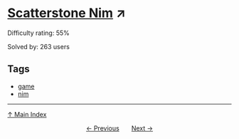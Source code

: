 # [Scatterstone Nim](https://projecteuler.net/problem=629) ↗️

Difficulty rating: 55%

Solved by: 263 users
## Tags

- [game](../tags/game.md)
- [nim](../tags/nim.md)



---

[↑ Main Index](../README.md)


<div align=center><a href='628.md'>← Previous</a> &nbsp;&nbsp; &nbsp;&nbsp;  <a href='630.md'>Next →</a></div>

